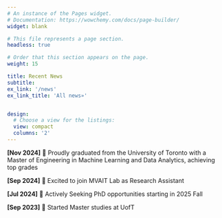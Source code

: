 ```yaml
---
# An instance of the Pages widget.
# Documentation: https://wowchemy.com/docs/page-builder/
widget: blank

# This file represents a page section.
headless: true

# Order that this section appears on the page.
weight: 15

title: Recent News
subtitle:
ex_link: '/news'  
ex_link_title: 'All news»'  


design:
  # Choose a view for the listings:
  view: compact
  columns: '2'
---
```


**[Nov 2024]** 🎉 Proudly graduated from the University of Toronto with a Master of Engineering in Machine Learning and Data Analytics, achieving top grades

**[Sep 2024]** 🙌 Excited to join MVAIT Lab as Research Assistant

**[Jul 2024]** 🔎 Actively Seeking PhD opportunities starting in 2025 Fall

**[Sep 2023]** 🏫 Started Master studies at UofT
